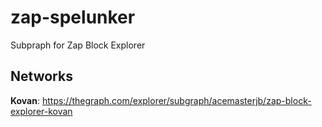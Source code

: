 # zap-spelunker
Subpraph for Zap Block Explorer

## Networks
**Kovan**: https://thegraph.com/explorer/subgraph/acemasterjb/zap-block-explorer-kovan
